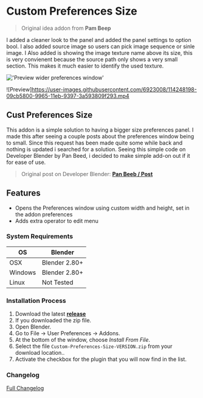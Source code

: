 # Custom Preferences Size

>Original idea addon from <b>Pam Beep</b>

I added a cleaner look to the panel and added the panel settings to option bool. I also added source image so users can pick image sequence or sinle image. I Also added is showing the image texture name above its size, this is very convienent because the source path only shows a very small section. This makes it much easier to identify the used texture.

!['Preview wider preferences window'](https://raw.githubusercontent.com/wiki/schroef/Custom-Preferences-Size/images/cps-v001.jpg?2021-04-09)

![Preview]https://user-images.githubusercontent.com/6923008/114248198-09cb5800-9965-11eb-9397-3a593809f293.mp4



## Cust Preferences Size

This addon is a simple solution to having a bigger size preferences panel. I made this after seeing a couple posts about the preferences window being to small. Since this request has been made quite some while back and nothing is updated i searched for a solution. Seeing this simple code on Developer Blender by Pan Beed, i decided to make simple add-on out if it for ease of use.

>Original post on Developer Blender: <b>[Pan Beeb / Post](https://developer.blender.org/T71935#818493/)</b>

## Features

- Opens the Preferences window using custom width and height, set in the addon preferences
- Adds extra operator to edit menu

### System Requirements

| **OS** | **Blender** |
| ------------- | ------------- |
| OSX | Blender 2.80+ |
| Windows | Blender 2.80+ |
| Linux | Not Tested |

<!-- 
### Blender 2.80 | Pre-release
Try this pre-release branch for Blender 2.80+: [v.0.0.1](https://github.com/schroef/Custom-Preferences-Size/tree/v.0.0.1) -->

### Installation Process

1. Download the latest <b>[release](https://github.com/schroef/Custom-Preferences-Size/releases/)</b>
2. If you downloaded the zip file.
3. Open Blender.
4. Go to File -> User Preferences -> Addons.
5. At the bottom of the window, choose *Install From File*.
6. Select the file `Custom-Preferences-Size-VERSION.zip` from your download location..
7. Activate the checkbox for the plugin that you will now find in the list.

### Changelog

[Full Changelog](CHANGELOG.md)
